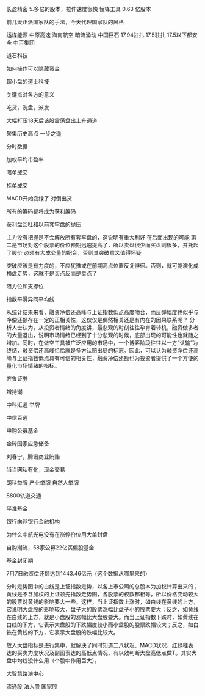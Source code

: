 长盈精密 5.多亿的股本，拉伸速度很快
恒锋工具 0.63 亿股本

前几天正派国家队的手法，今天代理国家队的风格


运煤能源
中原高速
海南航空
暗流涌动
中国巨石  17.94驻扎   17.5驻扎  17.5以下都安全
中百集团

道石科技

如何操作可以隐藏资金


超小盘的道士科技


关键点对各方的意义

吃货，洗盘，派发

大幅打压18天后该股震荡盘出上升通道

聚集历史高点 一步之遥

分时数据

加权平均市盈率

暗单成交

挂单成交

MACD开始变绿了
对倒出货


所有的筹码都将成为获利筹码

获利盘回吐和以前套牢盘的抛压

主力没有把握是不会解放所有套牢盘的，这说明有重大利好
在后面出现的可能
第二是市场对这个股票的价位预期迅速提高了，所以卖盘很少而买盘则很多，并托起了股价
必须有大成交量的配合，否则其突破意义值得怀疑

突破应该是有力度的，不应犹豫或在前期高点位置反复徘徊。否则，就可能演化成横盘走势，这就不是买点反而是卖点了

阻力位和支撑位

指数平滑异同平均线


从统计结果来看，融资净偿还高峰与上证指数低点高度吻合，而反弹幅度也似乎与净偿还额存在一定的正相关性，这仅仅是偶然相关还是有内在的因果联系呢？
分析人士认为，从投资者情绪的角度讲，最悲观的时刻往往孕育着转机，融资做多者的大量退出，说明市场情绪已经到了十分悲观的时候，底部出现的可能性也就随之增加。同时，在做空工具被广泛应用的市场中，一个博弈阶段往往以一方“认输”为终结，融资偿还高峰恰恰就是多方认赔出局的标志。因此，可以认为融资净偿还高峰与上证指数低点具有可信的相关性，融资净偿还额也为投资者提供了一个方便的量化市场情绪的指标。


齐鲁证券


增持潮

中科汇通 举牌

中信百通

申购公募基金


金砖国家应急储备

刘春宁，腾讯商业贿赂

当当网私有化，现金交易

朗科举牌 产业举牌 自然人举牌

8800轨道交通

平准基金

银行向非银行金融机构

为什么中航光电没有在涨停价位用大单封盘

自购潮流，58家公募22亿买偏股基金

基金封闭期


7月7日融资偿还额达到1443.46亿元（这个数据从哪里来的）


分时走势图中的白线是上证指数走势，以各上市公司的总股本为加权计算出来的；黄线是不含加权的上证领先指数走势图，各股票的权数都相等，所以价格变动较大的股票对黄线的影响要大一些。这样，当上证指数上涨时，如白线在黄线的上方，它说明大盘股的影响较大，盘子大的股票涨幅比盘子小的股票要大；反之，如黄线在白线的上方，就是小盘股的涨幅比大盘股要大。而当上证指数下跌时，如黄线在白线的下方，它表示大盘股的下跌幅度较小而小盘股的股票跌幅较大；反之，如白铁在黄线的下方，它表示大盘股的跌幅比较大。

放入大盘指标是进行集中，就解决了同时知道二八状况、MACD状况、红绿柱表达的买卖力度状况及副图表达的高低点情况，有以效判断大盘高低点做T。其实大盘中均线没什么用（个股中作用巨大）。

大智慧路演中心

流通股 法人股 国家股





